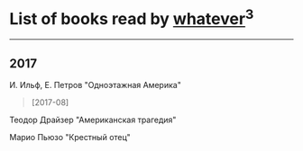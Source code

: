 # List of books read by [whatever](https://www.facebook.com/app_scoped_user_id/2004720323142248/)<sup>3</sup>
---

## 2017

И. Ильф, Е. Петров "Одноэтажная Америка"
> [2017-08] 


Теодор Драйзер "Американская трагедия"


Марио Пьюзо "Крестный отец"



